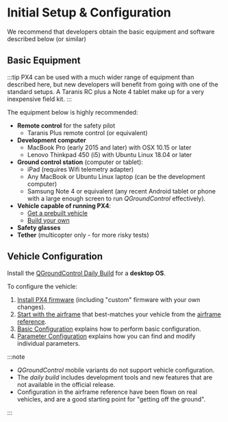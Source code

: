 # Initial Setup & Configuration

We recommend that developers obtain the basic equipment and software described below (or similar)

## Basic Equipment

:::tip
PX4 can be used with a much wider range of equipment than described here, but new developers will benefit from going with one of the standard setups.
A Taranis RC plus a Note 4 tablet make up for a very inexpensive field kit.
:::

The equipment below is highly recommended:

- **Remote control** for the safety pilot
  - Taranis Plus remote control (or equivalent)
- **Development computer**
  - MacBook Pro (early 2015 and later) with OSX 10.15 or later
  - Lenovo Thinkpad 450 (i5) with Ubuntu Linux 18.04 or later
- **Ground control station** (computer or tablet):
  - iPad (requires Wifi telemetry adapter)
  - Any MacBook or Ubuntu Linux laptop (can be the development computer)
  - Samsung Note 4 or equivalent (any recent Android tablet or phone with a large enough screen to run _QGroundControl_ effectively).
- **Vehicle capable of running PX4**:
  - [Get a prebuilt vehicle](../complete_vehicles/README.md)
  - [Build your own](../airframes/README.md)
- **Safety glasses**
- **Tether** (multicopter only - for more risky tests)

## Vehicle Configuration

Install the [QGroundControl Daily Build](https://docs.qgroundcontrol.com/master/en/qgc-user-guide/releases/daily_builds.html) for a **desktop OS**.

To configure the vehicle:

1. [Install PX4 firmware](../config/firmware.md#installing-px4-main-beta-or-custom-firmware) (including "custom" firmware with your own changes).
1. [Start with the airframe](../config/airframe.md) that best-matches your vehicle from the [airframe reference](../airframes/airframe_reference.md).
1. [Basic Configuration](../config/README.md) explains how to perform basic configuration.
1. [Parameter Configuration](../advanced_config/parameters.md) explains how you can find and modify individual parameters.

:::note

- _QGroundControl_ mobile variants do not support vehicle configuration.
- The _daily build_ includes development tools and new features that are not available in the official release.
- Configuration in the airframe reference have been flown on real vehicles, and are a good starting point for "getting off the ground".

:::
